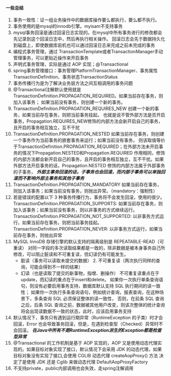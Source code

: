 #### 一些总结
1. 事务一致性：证一组业务操作中的数据库操作要么都执行，要么都不执行。
2. 事务使用的是mysql的innodb引擎。myisam不支持事务
3. mysql事务回滚是通过回滚日志实现的。在mysql中所有事务进行的修改都会先记录到这个回滚日志中，然后再执行相关操作。
回滚日志会先于数据持久化到磁盘上，即使数据库宕机也可以通过回滚日志来完成之前未完成的事务
4. 编程式事务管理，通过 TransactionTemplate或者TransactionManager手动管理事务，可以更贴近操作来开启事务
5. 声明式事务管理，实际是通过 AOP 实现；@Transactional 
6. spring事务管理接口：事务管理PlatformTransactionManager、事务属性TransactionDefinition、事务状态TransactionStatus
7. 事务传播行为是为了解决业务层方法之间互相调用的事务问题
8. @Transactional注解默认使用就是TransactionDefinition.PROPAGATION_REQUIRED。如果当前存在事务，则加入该事务；
如果当前没有事务，则创建一个新的事务。
9. TransactionDefinition.PROPAGATION_REQUIRES_NEW 创建一个新的事务，如果当前存在事务，则把当前事务挂起。
也就是说不管外部方法是否开启事务，Propagation.REQUIRES_NEW修饰的内部方法会新开启自己的事务，且开启的事务相互独立，互不干扰
10. TransactionDefinition.PROPAGATION_NESTED 如果当前存在事务，则创建一个事务作为当前事务的嵌套事务来运行；如果当前没有事务，
则该取值等价于TransactionDefinition.PROPAGATION_REQUIRED；在外部方法未开启事务的情况下Propagation.NESTED和Propagation.REQUIRED 作用相同，修饰的内部方法都会新开启自己的事务，且开启的事务相互独立，互不干扰。如果外部方法开启事务的话，Propagation.NESTED 修饰的内部方法属于外部事务的子事务，
***外部主事务回滚的话，子事务也会回滚，而内部子事务可以单独回滚而不影响外部主事务和其他子事务***
11. TransactionDefinition.PROPAGATION_MANDATORY
如果当前存在事务，则加入该事务；如果当前没有事务，则抛出异常。（mandatory：强制性）
12. 若是错误的配置以下 3 种事务传播行为，事务将不会发生回滚，使用的很少。
	TransactionDefinition.PROPAGATION_SUPPORTS: 如果当前存在事务，则加入该事务；如果当前没有事务，则以非事务的方式继续运行。
	TransactionDefinition.PROPAGATION_NOT_SUPPORTED: 以非事务方式运行，如果当前存在事务，则把当前事务挂起。
    TransactionDefinition.PROPAGATION_NEVER: 以非事务方式运行，如果当前存在事务，则抛出异常
14. MySQL InnoDB 存储引擎的默认支持的隔离级别是 REPEATABLE-READ（可重读）
	对同一字段的多次读取结果都是一致的，除非数据是被本身事务自己所修改，可以阻止脏读和不可重复读，但幻读仍有可能发生。
	- 脏读（事务可以读取未提交的数据） 2. 不可重复读（两次执行同样的查询，可能会得到不一样的结果） 
    - 幻读（也是读取了提交的新事物，指增、删操作） 不可重复读重点在于update，而幻读的重点在于insert和delete。
	如果你一次执行单条查询语句，则没有必要启用事务支持，数据库默认支持 SQL 执行期间的读一致性；
	如果你一次执行多条查询语句，例如统计查询，报表查询，在这种场景下，多条查询 SQL 必须保证整体的读一致性，
    否则，在前条 SQL 查询之后，后条 SQL 查询之前，数据被其他用户改变，则该次整体的统计查询将会出现读数据不一致的状态，此时，应该启用事务支持
15. 默认情况下，事务只有遇到运行期异常（RuntimeException 的子类）时才会回滚，Error 也会导致事务回滚，但是，在遇到检查型（Checked）异常时不会回滚。	***在Java中所有不是RuntimeException派生的Exception都是检查型异常***
16.	@Transactional 的工作机制是基于 AOP 实现的，AOP 又是使用动态代理实现的。如果目标对象实现了接口，默认情况下会采用 JDK 的动态代理，如果目标对象没有实现了接口,会使用 CGLIB 动态代理
	createAopProxy() 方法 决定了是使用 JDK 还是 Cglib 来做动态代理
    DefaultAopProxyFactory 
17. 不支持private，public内部调用也会失效，走spring注解调用